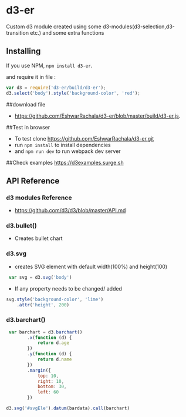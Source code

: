 # d3-er

Custom d3 module created using some d3-modules(d3-selection,d3-transition etc.) and some extra functions 

## Installing

If you use NPM, `npm install d3-er`.

and require it in file :

```js
var d3 = require('d3-er/build/d3-er');
d3.select('body').style('background-color', 'red');
```

##download file
- https://github.com/EshwarRachala/d3-er/blob/master/build/d3-er.js.

##Test in browser
- To test clone https://github.com/EshwarRachala/d3-er.git
- run `npm install` to install dependencies 
- and `npm run dev` to run webpack dev server

##Check examples
https://d3examples.surge.sh


## API Reference

### d3 modules Reference
- https://github.com/d3/d3/blob/master/API.md

### d3.bullet()
- Creates bullet chart 

### d3.svg
- creates SVG element with default width(100%) and height(100)

```js
 var svg = d3.svg('body')
```

- If any property needs to be changed/ added

```js
svg.style('background-color', 'lime')
    .attr('height', 200)
```
       
### d3.barchart()

```js
 var barchart = d3.barchart()
        .x(function (d) {
            return d.age
        })
        .y(function (d) {
            return d.name
        })
        .margin({
            top: 10,
            right: 10,
            bottom: 30,
            left: 60
        })

d3.svg('#svgEle').datum(bardata).call(barchart)
 ```